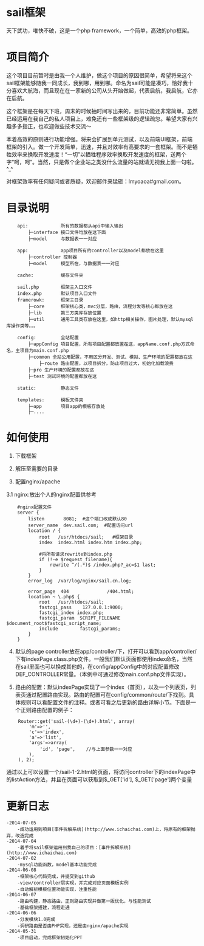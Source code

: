 sail框架
====

天下武功，唯快不破，这是一个php framework，一个简单，高效的php框架。


项目简介
====
这个项目目前暂时是由我一个人维护，做这个项目的原因很简单，希望将来这个sail框架能够随我一同成长，我到哪，用到哪。命名为sail可能是凑巧，恰好我十分喜欢大航海，而且现在在一家新的公司从头开始做起，代表启航，我启航，它亦在启航。

这个框架是在每天下班，周末的时候抽时间写出来的，目前功能还非常简单。虽然已经运用在我自己的私人项目上，难免还有一些框架级的逻辑疏忽。希望大家有兴趣多多指正，也欢迎做些技术交流～

本着高效的原则进行功能增强。将来会扩展到单元测试，以及前端UI框架，前端框架的引入。做一个开发简单，迅速，并且对效率有高要求的一套框架。而不是牺牲效率来换取开发速度！“一切”以牺牲程序效率换取开发速度的框架，送两个字“呵，呵”。当然，只是做个企业站之类没什么流量的站就请无视我上面一句啦。^_^

对框架效率有任何疑问或者质疑，欢迎邮件来猛砸：lmyoaoa#gmail.com。

目录说明
====
        api:            所有的数据都从api中输入输出
            ├─interface 接口文件均放在这下面
            ├─model     与数据表一一对应
            
        app:            app项目所有的controller以及model都放在这里
            ├─controller 控制器
            ├─model     模型所在，与数据表一一对应
            
        cache:          缓存文件夹

        sail.php        框架主入口文件
        index.php       默认项目入口文件
        framerowk:      框架主目录
            ├─core      框架核心类，mvc分层，路由，流程分发等核心都放在这
            ├─lib       第三方类库存放位置
            ├─util      通用工具类存放在这里，如http相关操作，图片处理，默认mysql库操作类等。。。

        config:         全站配置
            ├─appConfig 项目配置，所有项目配置都放置在这，appName.conf.php方式命名，主项目为main.conf.php
            ├─common 全站公用配置，不用区分开发、测试、模拟、生产环境的配置都放在这
                ├─route 路由配置，以项目拆分，防止项目过大，初始化加载浪费
            ├─pro 生产环境的配置都放在这
            ├─test 测试环境的配置都放在这

        static:         静态文件

        templates:      模板文件夹
            ├─app       项目app的模板存放处
            ├─....
        


如何使用
====
1. 下载框架

2. 解压至需要的目录

3. 配置nginx/apache

  3.1 nginx:放出个人的nginx配置供参考

        #nginx配置文件
        server {
            listen       8081;  #这个端口改成默认80
            server_name  dev.sail.com;  #配置访问url
            location / {
                root   /usr/htdocs/sail;   #框架目录
                index  index.html index.htm index.php;
          
                #将所有请求rewrite到index.php
                if (!-e $request_filename){
                    rewrite ^/(.*)$ /index.php?_ac=$1 last;
                }
            }
            error_log  /var/log/nginx/sail.cn.log;

            error_page  404              /404.html;
            location ~ \.php$ {
                root   /usr/htdocs/sail;
                fastcgi_pass    127.0.0.1:9000;
                fastcgi_index index.php;
                fastcgi_param  SCRIPT_FILENAME  $document_root$fastcgi_script_name;
                include        fastcgi_params;
            }
        }

4. 默认的page controller放在app/controller/下，打开可以看到app/controller/下有indexPage.class.php文件。一般我们默认页面都使用index命名，当然在sail里面也可以换成其他的，在config/appConfig中的对应配置修改DEF_CONTROLLER常量。（本例中可通过修改main.conf.php文件实现）。

5. 路由的配置：默认indexPage实现了一个index（首页），以及一个列表页，列表页通过配置路由实现。路由的配置可在config/common/route/下找到。具体规则可以看配置文件的注释。或者可看之后更新的路由详解小节。下面是一个正则路由配置的例子：

        Router::get('sail-(\d+)-(\d+).html', array(
            'm'=>'',
            'c'=>'index',
            'a'=>'list',
            'args'=>array(
                'id', 'page',    //与上面参数一一对应
            ),
        ), 2);
通过以上可以设置一个/sail-1-2.html的页面，将访问controller下的indexPage中的listAction方法，并且在页面可以获取到$_GET['id'], $_GET['page']两个变量


更新日志
====
    -2014-07-05
        -成功运用到项目[事件拆解系统](http://www.ichaichai.com)上，将原有的框架抛弃，改造完成
    -2014-07-04
        -着手将sail框架运用到我自己的项目：[事件拆解系统](http://www.ichaichai.com)
    -2014-07-02
        -mysql功能函数，model基本功能完成
    -2014-06-08
        -框架核心代码完成，并提交到github
        -view/controller层实现，并完成对应页面模板实例
        -自动解析模板位置功能实现，注重性能
    -2014-06-07
        -路由构建，静态路由，正则路由实现并做第一版优化，与性能测试
        -基础框架搭建，流程走通
    -2014-06-06
        -分发模块1.0完成
        -调研路由是否由PHP实现，还是由nginx/apache实现
    -2014-05-31
        -项目启动，完成框架初始化PPT
